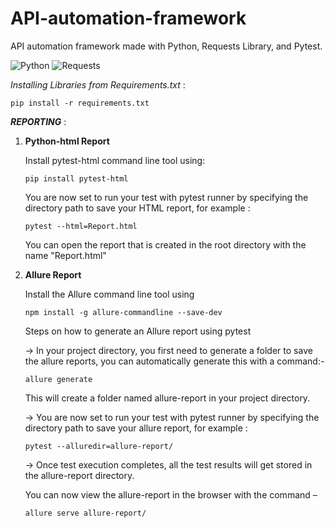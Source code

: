 # API-automation-framework
API automation framework made with Python, Requests Library, and Pytest.

![Python](https://img.shields.io/badge/Python-3776AB?style=for-the-badge&logo=python&logoColor=white)
![Requests](https://img.shields.io/badge/Requests-2CA5E0?style=for-the-badge&logo=python&logoColor=white)


_Installing Libraries from Requirements.txt_ : 

`pip install -r requirements.txt`

**_REPORTING_** :

1) **Python-html Report**

   Install pytest-html command line tool using:

   `pip install pytest-html`

   You are now set to run your test with pytest runner by specifying the directory path to save your HTML report, for example :
   
   `pytest --html=Report.html`
    

   You can open the report that is created in the root directory with the name "Report.html"


2) **Allure Report**

   Install the Allure command line tool using 
   
   `npm install -g allure-commandline --save-dev`


   Steps on how to generate an Allure report using pytest

   -> In your project directory, you first need to generate a folder to save the allure reports, you can automatically generate this with a command:-
   
   `allure generate`
   
   This will create a folder named allure-report in your project directory.
   
   -> You are now set to run your test with pytest runner by specifying the directory path to save your allure report, for example :
   
   `pytest --alluredir=allure-report/`
   
   -> Once test execution completes, all the test results will get stored in the allure-report directory.
   
   You can now view the allure-report in the browser with the command –
   
   `allure serve allure-report/`
